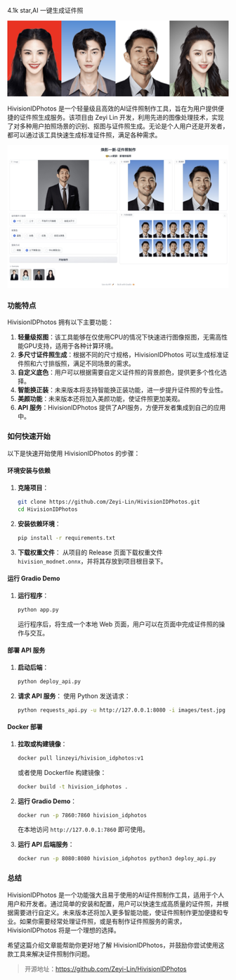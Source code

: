 4.1k star,AI 一键生成证件照

![](image.png)

HivisionIDPhotos 是一个轻量级且高效的AI证件照制作工具，旨在为用户提供便捷的证件照生成服务。该项目由 Zeyi Lin 开发，利用先进的图像处理技术，实现了对多种用户拍照场景的识别、抠图与证件照生成。无论是个人用户还是开发者，都可以通过该工具快速生成标准证件照，满足各种需求。

![](image-1.png)

### 功能特点

HivisionIDPhotos 拥有以下主要功能：

1. **轻量级抠图**：该工具能够在仅使用CPU的情况下快速进行图像抠图，无需高性能GPU支持，适用于各种计算环境。
2. **多尺寸证件照生成**：根据不同的尺寸规格，HivisionIDPhotos 可以生成标准证件照和六寸排版照，满足不同场景的需求。
3. **自定义底色**：用户可以根据需要自定义证件照的背景颜色，提供更多个性化选择。
4. **智能换正装**：未来版本将支持智能换正装功能，进一步提升证件照的专业性。
5. **美颜功能**：未来版本还将加入美颜功能，使证件照更加美观。
6. **API 服务**：HivisionIDPhotos 提供了API服务，方便开发者集成到自己的应用中。

### 如何快速开始

以下是快速开始使用 HivisionIDPhotos 的步骤：

#### 环境安装与依赖

1. **克隆项目**：
   ```bash
   git clone https://github.com/Zeyi-Lin/HivisionIDPhotos.git
   cd HivisionIDPhotos
   ```

2. **安装依赖环境**：
   ```bash
   pip install -r requirements.txt
   ```

3. **下载权重文件**：
   从项目的 Release 页面下载权重文件 `hivision_modnet.onnx`，并将其存放到项目根目录下。

#### 运行 Gradio Demo

1. **运行程序**：
   ```bash
   python app.py
   ```
   运行程序后，将生成一个本地 Web 页面，用户可以在页面中完成证件照的操作与交互。

#### 部署 API 服务

1. **启动后端**：
   ```bash
   python deploy_api.py
   ```

2. **请求 API 服务**：
   使用 Python 发送请求：
   ```bash
   python requests_api.py -u http://127.0.0.1:8080 -i images/test.jpg -o ./idphoto.png -s '(413,295)'
   ```

#### Docker 部署

1. **拉取或构建镜像**：
   ```bash
   docker pull linzeyi/hivision_idphotos:v1
   ```
   或者使用 Dockerfile 构建镜像：
   ```bash
   docker build -t hivision_idphotos .
   ```

2. **运行 Gradio Demo**：
   ```bash
   docker run -p 7860:7860 hivision_idphotos
   ```
   在本地访问 `http://127.0.0.1:7860` 即可使用。

3. **运行 API 后端服务**：
   ```bash
   docker run -p 8080:8080 hivision_idphotos python3 deploy_api.py
   ```

### 总结

HivisionIDPhotos 是一个功能强大且易于使用的AI证件照制作工具，适用于个人用户和开发者。通过简单的安装和配置，用户可以快速生成高质量的证件照，并根据需要进行自定义。未来版本还将加入更多智能功能，使证件照制作更加便捷和专业。如果你需要经常处理证件照，或是有制作证件照服务的需求，HivisionIDPhotos 将是一个理想的选择。

希望这篇介绍文章能帮助你更好地了解 HivisionIDPhotos，并鼓励你尝试使用这款工具来解决证件照制作问题。

>开源地址：https://github.com/Zeyi-Lin/HivisionIDPhotos
